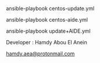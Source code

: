 ansible-playbook centos-update.yml   

ansible-playbook centos-aide.yml   

ansible-playbook update+AIDE.yml   



Developer : Hamdy Abou El Anein  

hamdy.aea@protonmail.com

